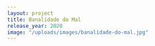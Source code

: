 ```yaml
---
layout: project
title: Banalidade do Mal
release_year: 2020
image: "/uploads/images/banalidade-do-mal.jpg"
---
```

